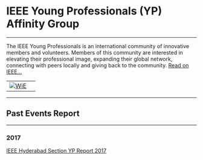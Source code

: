# IEEE Young Professionals (YP) Affinity Group

---


The IEEE Young Professionals is an international community of innovative members and volunteers. Members of this community are interested in elevating their professional image, expanding their global network, connecting with peers locally and giving back to the community.
[Read on IEEE...](https://yp.ieee.org)

|                                                                     |                           |
|---------------------------------------------------------------------|---------------------------|
|[![WiE](/media/ag/yp-logo-new.png)](/affinity-groups/yp/yp.md)       |                           |

---

## Past Events Report

---

### 2017

[IEEE Hyderabad Section YP Report 2017](/affininity-groups/yp/events/YPAGWebContent.pdf)
